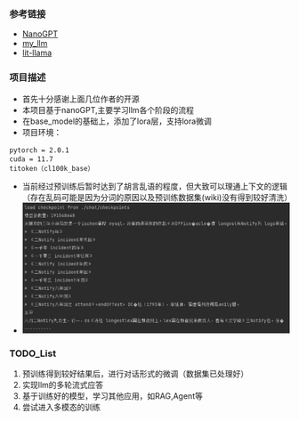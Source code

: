 ### 参考链接
- [NanoGPT](https://github.com/karpathy/nanoGPT/tree/master)
- [my_llm](https://github.com/REXWindW/my_llm)
- [lit-llama](https://github.com/Lightning-AI/lit-llama)

### 项目描述
- 首先十分感谢上面几位作者的开源
- 本项目基于nanoGPT,主要学习llm各个阶段的流程
- 在base_model的基础上，添加了lora层，支持lora微调
- 项目环境：
```
pytorch = 2.0.1
cuda = 11.7
titoken（cl100k_base）
```
- 当前经过预训练后暂时达到了胡言乱语的程度，但大致可以理通上下文的逻辑（存在乱码可能是因为分词的原因以及预训练数据集(wiki)没有得到较好清洗）
- ![阿巴阿巴](./temp_result/result_1.png)

### TODO_List
1. 预训练得到较好结果后，进行对话形式的微调（数据集已处理好）
2. 实现llm的多轮流式应答
3. 基于训练好的模型，学习其他应用，如RAG,Agent等
4. 尝试进入多模态的训练

